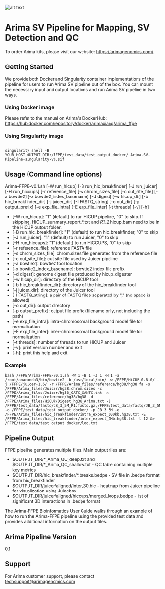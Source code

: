 ![alt text](https://arimagenomics.com/wp-content/files/2021/08/Arima-Genomics-logo.png "Celebrating Science and Scientist")

# Arima SV Pipeline for Mapping, SV Detection and QC

To order Arima kits, please visit our website:
https://arimagenomics.com/

## Getting Started
We provide both Docker and Singularity container implementations of the pipeline for users to run Arima SV pipeline out of the box. You can mount the necessary input and output locations and run Arima SV pipeline in two ways.

### Using Docker image
Please refer to the manual on Arima's DockerHub: https://hub.docker.com/repository/docker/arimaxiang/arima_ffpe

### Using Singularity image
```

```

```
singularity shell -B YOUR_HOST_OUTPUT_DIR:/FFPE/test_data/test_output_docker/ Arima-SV-Pipeline-singularity-v0.sif
```


## Usage (Command line options)
Arima-FFPE-v0.1.sh [-W run_hicup] [-B run_hic_breakfinder] [-J run_juicer]
              [-H run_hiccups] [-r reference_file] [-s chrom_sizes_file] [-c cut_site_file]
              [-a bowtie2] [-x bowtie2_index_basename] [-d digest] [-w hicup_dir]
              [-b hic_breakfinder_dir] [-j juicer_dir] [-I FASTQ_string] [-o out_dir]
              [-p output_prefix] [-e exp_file_intra] [-E exp_file_inter] [-t threads] [-v] [-h]

* [-W run_hicup]: "1" (default) to run HiCUP pipeline, "0" to skip. If skipping,
    HiCUP_summary_report_*.txt and *R1_2*.hicup.bam need to be in the HiCUP output folder.
* [-B run_hic_breakfinder]: "1" (default) to run hic_breakfinder, "0" to skip
* [-J run_juicer]: "1" (default) to run Juicer, "0" to skip
* [-H run_hiccups]: "1" (default) to run HiCCUPS, "0" to skip
* [-r reference_file]: reference FASTA file
* [-s chrom_sizes_file]: chrom.sizes file generated from the reference file
* [-c cut_site_file]: cut site file used by Juicer pipeline
* [-a bowtie2]: bowtie2 tool location
* [-x bowtie2_index_basename]: bowtie2 index file prefix
* [-d digest]: genome digest file produced by hicup_digester
* [-w hicup_dir]: directory of the HiCUP tool
* [-b hic_breakfinder_dir]: directory of the hic_breakfinder tool
* [-j juicer_dir]: directory of the Juicer tool
* [-I FASTQ_string]: a pair of FASTQ files separated by "," (no space is allowed)
* [-o out_dir]: output directory
* [-p output_prefix]: output file prefix (filename only, not including the path)
* [-e exp_file_intra]: intra-chromosomal background model file for normalization
* [-E exp_file_inter]: inter-chromosomal background model file for normalization
* [-t threads]: number of threads to run HiCUP and Juicer
* [-v]: print version number and exit
* [-h]: print this help and exit

### Example

```
bash /FFPE/Arima-FFPE-v0.1.sh -W 1 -B 1 -J 1 -H 1 -a /root/anaconda3/bin/bowtie2 -b /usr/local/bin/ -w /FFPE/HiCUP-0.8.0/ -j /FFPE/juicer-1.6/ -r /FFPE/Arima_files/reference/hg38/hg38.fa -s /FFPE/Arima_files/Juicer/hg38.chrom.sizes -c /FFPE/Arima_files/Juicer/hg38_GATC_GANTC.txt -x /FFPE/Arima_files/reference/hg38/hg38 -d /FFPE/Arima_files/HiCUP/Digest_hg38_Arima.txt -I /FFPE/test_data/fastq/JB_3_5M_R1.fastq.gz,/FFPE/test_data/fastq/JB_3_5M_R2.fastq.gz -o /FFPE/test_data/test_output_docker/ -p JB_3_5M -e /FFPE/Arima_files/hic_breakfinder/intra_expect_100kb.hg38.txt -E /FFPE/Arima_files/hic_breakfinder/inter_expect_1Mb.hg38.txt -t 12 &> /FFPE/test_data/test_output_docker/log.txt
```


## Pipeline Output

FFPE pipeline generates multiple files. Main output files are:
* $OUTPUT_DIR/\*_Arima_QC_deep.txt and $OUTPUT_DIR/\*_Arima_QC_shallow.txt - QC table containing multiple key metrics
* $OUTPUT_DIR/hic_breakfinder/\*.breaks.bedpe - SV file in .bedpe format from hic_breakfinder
* $OUTPUT_DIR/juicer/aligned/inter_30.hic - heatmap from Juicer pipeline for visualization using Juicebox
* $OUTPUT_DIR/juicer/aligned/hiccups/merged_loops.bedpe - list of significant 3D interactions in .bedpe format

The Arima-FFPE Bioinformatics User Guide walks through an example of how to run the Arima-FFPE pipeline using the provided test data and provides additional information on the output files.

## Arima Pipeline Version
0.1

## Support
For Arima customer support, please contact techsupport@arimagenomics.com
